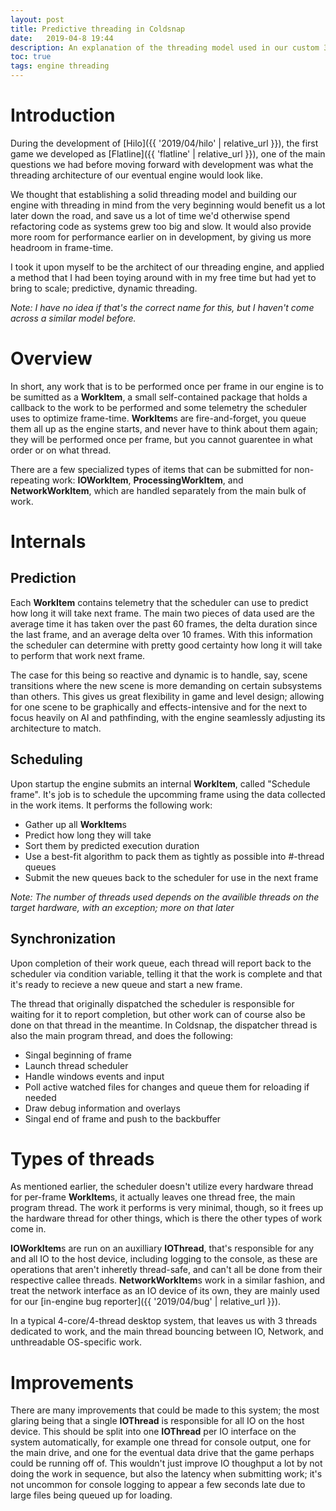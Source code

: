 ```yaml
---
layout: post
title: Predictive threading in Coldsnap
date:   2019-04-8 19:44
description: An explanation of the threading model used in our custom 3D game engine, Coldsnap
toc: true
tags: engine threading
---
```


# Introduction
During the development of [Hilo]({{ '2019/04/hilo' | relative_url }}), the first game we developed as [Flatline]({{ 'flatline' | relative_url }}), one of the main questions we had before moving forward with development was what the threading architecture of our eventual engine would look like.

We thought that establishing a solid threading model and building our engine with threading in mind from the very beginning would benefit us a lot later down the road, and save us a lot of time we'd otherwise spend refactoring code as systems grew too big and slow. It would also provide more room for performance earlier on in development, by giving us more headroom in frame-time.

I took it upon myself to be the architect of our threading engine, and applied a method that I had been toying around with in my free time but had yet to bring to scale; predictive, dynamic threading.

*Note: I have no idea if that's the correct name for this, but I haven't come across a similar model before.*

# Overview
In short, any work that is to be performed once per frame in our engine is to be sumitted as a **WorkItem**, a small self-contained package that holds a callback to the work to be performed and some telemetry the scheduler uses to optimize frame-time. **WorkItem**s are fire-and-forget, you queue them all up as the engine starts, and never have to think about them again; they will be performed once per frame, but you cannot guarentee in what order or on what thread.

There are a few specialized types of items that can be submitted for non-repeating work: **IOWorkItem**, **ProcessingWorkItem**, and **NetworkWorkItem**, which are handled separately from the main bulk of work.

# Internals
## Prediction
Each **WorkItem** contains telemetry that the scheduler can use to predict how long it will take next frame. The main two pieces of data used are the average time it has taken over the past 60 frames, the delta duration since the last frame, and an average delta over 10 frames. With this information the scheduler can determine with pretty good certainty how long it will take to perform that work next frame.

The case for this being so reactive and dynamic is to handle, say, scene transitions where the new scene is more demanding on certain subsystems than others. This gives us great flexibility in game and level design; allowing for one scene to be graphically and effects-intensive and for the next to focus heavily on AI and pathfinding, with the engine seamlessly adjusting its architecture to match.

## Scheduling
Upon startup the engine submits an internal **WorkItem**, called "Schedule frame". It's job is to schedule the upcomming frame using the data collected in the work items.
It performs the following work:

- Gather up all **WorkItem**s
- Predict how long they will take
- Sort them by predicted execution duration
- Use a best-fit algorithm to pack them as tightly as possible into #-thread queues
- Submit the new queues back to the scheduler for use in the next frame

*Note: The number of threads used depends on the availible threads on the target hardware, with an exception; more on that later*

## Synchronization
Upon completion of their work queue, each thread will report back to the scheduler via condition variable, telling it that the work is complete and that it's ready to recieve a new queue and start a new frame.

The thread that originally dispatched the scheduler is responsible for waiting for it to report completion, but other work can of course also be done on that thread in the meantime. In Coldsnap, the dispatcher thread is also the main program thread, and does the following:

- Singal beginning of frame
- Launch thread scheduler
- Handle windows events and input
- Poll active watched files for changes and queue them for reloading if needed
- Draw debug information and overlays
- Singal end of frame and push to the backbuffer

# Types of threads
As mentioned earlier, the scheduler doesn't utilize every hardware thread for per-frame **WorkItem**s, it actually leaves one thread free, the main program thread. The work it performs is very minimal, though, so it frees up the hardware thread for other things, which is there the other types of work come in.

**IOWorkItem**s are run on an auxilliary **IOThread**, that's responsible for any and all IO to the host device, including logging to the console, as these are operations that aren't inheretly thread-safe, and can't all be done from their respective callee threads. **NetworkWorkItem**s work in a similar fashion, and treat the network interface as an IO device of its own, they are mainly used for our [in-engine bug reporter]({{ '2019/04/bug' | relative_url }}).

In a typical 4-core/4-thread desktop system, that leaves us with 3 threads dedicated to work, and the main thread bouncing between IO, Network, and unthreadable OS-specific work.

# Improvements
There are many improvements that could be made to this system; the most glaring being that a single **IOThread** is responsible for all IO on the host device. This should be split into one **IOThread** per IO interface on the system automatically, for example one thread for console output, one for the main drive, and one for the eventual data drive that the game perhaps could be running off of. This wouldn't just improve IO thoughput a lot by not doing the work in sequence, but also the latency when submitting work; it's not uncommon for console logging to appear a few seconds late due to large files being queued up for loading.